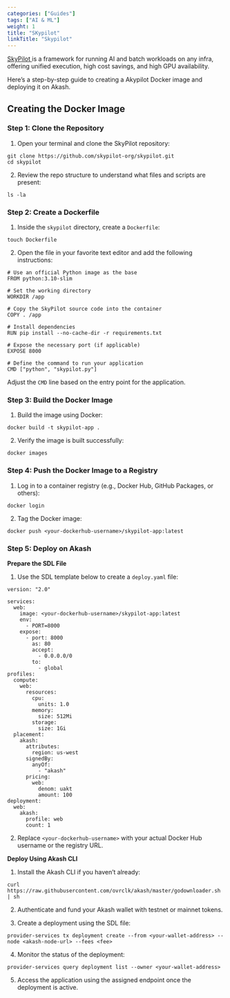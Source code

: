 ```yaml
---
categories: ["Guides"]
tags: ["AI & ML"]
weight: 1
title: "SKypilot"
linkTitle: "Skypilot"
---
```


[SkyPilot ](https://docs.skypilot.co/en/latest/docs/index.html) is a framework for running AI and batch workloads on any infra, offering unified execution, high cost savings, and high GPU availability.

Here’s a step-by-step guide to creating a Akypilot Docker image and deploying it on Akash.

## Creating the Docker Image

### Step 1: Clone the Repository

1. Open your terminal and clone the SkyPilot repository:

```
git clone https://github.com/skypilot-org/skypilot.git
cd skypilot
```

2. Review the repo structure to understand what files and scripts are present:

```
ls -la
```

### Step 2: Create a Dockerfile

1. Inside the `skypilot` directory, create a `Dockerfile`:

```
touch Dockerfile
```

2. Open the file in your favorite text editor and add the following instructions:

```
# Use an official Python image as the base
FROM python:3.10-slim

# Set the working directory
WORKDIR /app

# Copy the SkyPilot source code into the container
COPY . /app

# Install dependencies
RUN pip install --no-cache-dir -r requirements.txt

# Expose the necessary port (if applicable)
EXPOSE 8000

# Define the command to run your application
CMD ["python", "skypilot.py"]
```

Adjust the `CMD` line based on the entry point for the application.


### Step 3: Build the Docker Image

1. Build the image using Docker:

```
docker build -t skypilot-app .
```
2. Verify the image is built successfully:

```
docker images
```
### Step 4: Push the Docker Image to a Registry

1. Log in to a container registry (e.g., Docker Hub, GitHub Packages, or others):

```
docker login
```
2. Tag the Docker image:

```
docker push <your-dockerhub-username>/skypilot-app:latest
```

### Step 5: Deploy on Akash

**Prepare the SDL File**

1. Use the SDL template below to create a `deploy.yaml` file:

```
version: "2.0"

services:
  web:
    image: <your-dockerhub-username>/skypilot-app:latest
    env:
      - PORT=8000
    expose:
      - port: 8000
        as: 80
        accept:
          - 0.0.0.0/0
        to:
          - global
profiles:
  compute:
    web:
      resources:
        cpu:
          units: 1.0
        memory:
          size: 512Mi
        storage:
          size: 1Gi
  placement:
    akash:
      attributes:
        region: us-west
      signedBy:
        anyOf:
          - "akash"
      pricing:
        web:
          denom: uakt
          amount: 100
deployment:
  web:
    akash:
      profile: web
      count: 1

```

2. Replace `<your-dockerhub-username>` with your actual Docker Hub username or the registry URL.



**Deploy Using Akash CLI**

1. Install the Akash CLI if you haven’t already:

```
curl https://raw.githubusercontent.com/ovrclk/akash/master/godownloader.sh | sh
```

2. Authenticate and fund your Akash wallet with testnet or mainnet tokens.

3. Create a deployment using the SDL file:

```
provider-services tx deployment create --from <your-wallet-address> --node <akash-node-url> --fees <fee>
```
4. Monitor the status of the deployment:

```
provider-services query deployment list --owner <your-wallet-address>
```
5. Access the application using the assigned endpoint once the deployment is active.
